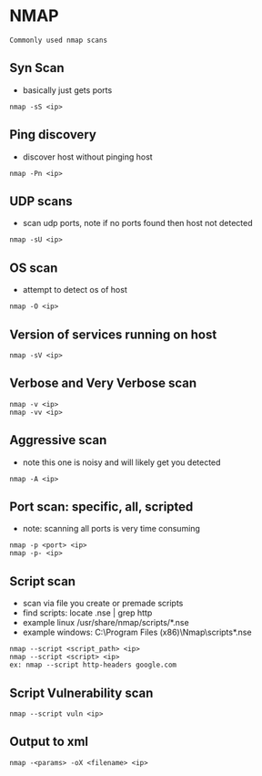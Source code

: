 # NMAP

    Commonly used nmap scans
    
## Syn Scan
* basically just gets ports
``` 
nmap -sS <ip> 
```

## Ping discovery
* discover host without pinging host
``` 
nmap -Pn <ip>
``` 

## UDP scans
* scan udp ports, note if no ports found then host not detected
``` 
nmap -sU <ip> 
```

## OS scan
* attempt to detect os of host
``` 
nmap -O <ip> 
```

## Version of services running on host
```
nmap -sV <ip>
```

## Verbose and Very Verbose scan
```
nmap -v <ip>
nmap -vv <ip>
```

## Aggressive scan
* note this one is noisy and will likely get you detected
```
nmap -A <ip>
```

## Port scan: specific, all, scripted
* note: scanning all ports is very time consuming
```
nmap -p <port> <ip> 
nmap -p- <ip>
```

## Script scan
* scan via file you create or premade scripts
* find scripts: locate .nse | grep http
* example linux /usr/share/nmap/scripts/*.nse
* example windows: C:\Program Files (x86)\Nmap\scripts\*.nse
```
nmap --script <script_path> <ip>
nmap --script <script> <ip>
ex: nmap --script http-headers google.com
```

## Script Vulnerability scan
```
nmap --script vuln <ip>
```

## Output to xml
```
nmap -<params> -oX <filename> <ip>
```

